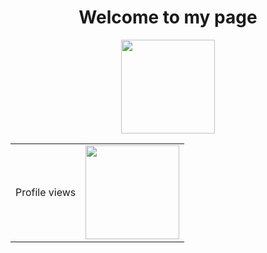 <h1 align="center">Welcome to my page</h1>

<p align="center">
  <img src="https://media.giphy.com/media/ksE9feSa2b4V2GYwY4/giphy.gif" alt="" width="150">
</p>

<p align="center"><table>
  <tr>
    <td>Profile views</td>
    <td><img src="https://profile-counter.glitch.me/MolfarUA/count.svg" alt="" width="150" /></td>
  </tr>
</table></p>

